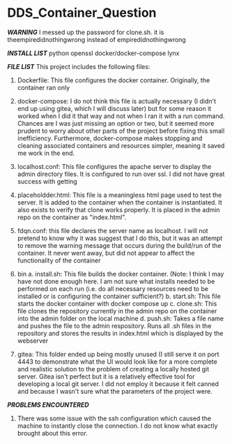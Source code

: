 # DDS_Container_Question
***WARNING*** I messed up the password for clone.sh. it is theempiredidnothingwrong instead of empiredidnothingwrong

***INSTALL LIST***
python
openssl
docker/docker-compose
lynx

***FILE LIST***
This project includes the following files:
1. Dockerfile: This file configures the docker container. Originally, the container ran only 
2. docker-compose: I do not think this file is actually necessary (I didn't end up using gitea, which I will discuss later) but for some reason it worked when I did it that way and not when I ran it with a run command. Chances are I was just missing an option or two, but it seemed more prudent to worry about other parts of the project before fixing this small inefficiency. Furthermore, docker-compose makes stopping and cleaning associated containers and resources simpler, meaning it saved me work in the end.
3. localhost.conf: This file configures the apache server to display the admin directory files. It is configured to run over ssl. I did not have great success with getting 
4. placeholdder.html: This file is a meaningless html page used to test the server. It is added to the container when the container is instantiated. It also exists to verify that clone works properly. It is placed in the admin repo on the container as "index.html".
5. fdqn.conf: this file declares the server name as localhost. I will not pretend to know why it was suggest that I do this, but it was an attempt to remove the warning message that occurs during the build/run of the container. It never went away, but did not appear to affect the functionality of the container
6. bin
a. install.sh: This file builds the docker container. (Note: I think I may have not done enough here. I am not sure what installs needed to be performed on each run (i.e. do all necessary resources need to be installed or is configuring the container sufficient?)
b. start.sh: This file starts the docker container with docker compose up
c. clone.sh: This file clones the repository currently in the admin repo on the container into the admin folder on the local machine
d. push.sh: Takes a file name and pushes the file to the admin respository. Runs all .sh files in the repository and stores the results in index.html which is displayed by the webserver

7. gitea: This folder ended up being mostly unused (I still serve it on port 4443 to demonstrate what the UI would look like for a more complete and realistic solution to the problem of creating a locally hosted git server. Gitea isn't perfect but it is a relatively effective tool for developing a local git server. I did not employ it because it felt canned and because I wasn't sure what the parameters of the project were.

***PROBLEMS ENCOUNTERED***
1. There was some issue with the ssh configuration which caused the machine to instantly close the connection. I do not know what exactly brought about this error.


